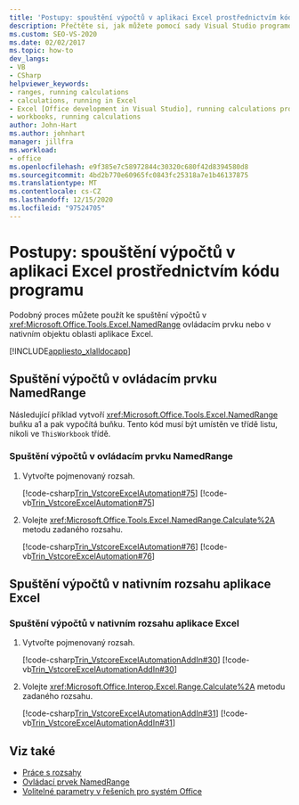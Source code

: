 ```yaml
---
title: 'Postupy: spouštění výpočtů v aplikaci Excel prostřednictvím kódu programu'
description: Přečtěte si, jak můžete pomocí sady Visual Studio programově spouštět výpočty v sešitu Microsoft Excelu.
ms.custom: SEO-VS-2020
ms.date: 02/02/2017
ms.topic: how-to
dev_langs:
- VB
- CSharp
helpviewer_keywords:
- ranges, running calculations
- calculations, running in Excel
- Excel [Office development in Visual Studio], running calculations programmatically
- workbooks, running calculations
author: John-Hart
ms.author: johnhart
manager: jillfra
ms.workload:
- office
ms.openlocfilehash: e9f385e7c58972844c30320c680f42d8394580d8
ms.sourcegitcommit: 4bd2b770e60965fc0843fc25318a7e1b46137875
ms.translationtype: MT
ms.contentlocale: cs-CZ
ms.lasthandoff: 12/15/2020
ms.locfileid: "97524705"
---
```

# <a name="how-to-programmatically-run-excel-calculations"></a>Postupy: spouštění výpočtů v aplikaci Excel prostřednictvím kódu programu
  Podobný proces můžete použít ke spuštění výpočtů v <xref:Microsoft.Office.Tools.Excel.NamedRange> ovládacím prvku nebo v nativním objektu oblasti aplikace Excel.

 [!INCLUDE[appliesto_xlalldocapp](../vsto/includes/appliesto-xlalldocapp-md.md)]

## <a name="run-calculations-in-a-namedrange-control"></a>Spuštění výpočtů v ovládacím prvku NamedRange
 Následující příklad vytvoří <xref:Microsoft.Office.Tools.Excel.NamedRange> buňku a1 a pak vypočítá buňku. Tento kód musí být umístěn ve třídě listu, nikoli ve `ThisWorkbook` třídě.

### <a name="to-run-calculations-in-a-namedrange-control"></a>Spuštění výpočtů v ovládacím prvku NamedRange

1. Vytvořte pojmenovaný rozsah.

     [!code-csharp[Trin_VstcoreExcelAutomation#75](../vsto/codesnippet/CSharp/Trin_VstcoreExcelAutomationCS/Sheet1.cs#75)]
     [!code-vb[Trin_VstcoreExcelAutomation#75](../vsto/codesnippet/VisualBasic/Trin_VstcoreExcelAutomation/Sheet1.vb#75)]

2. Volejte <xref:Microsoft.Office.Tools.Excel.NamedRange.Calculate%2A> metodu zadaného rozsahu.

     [!code-csharp[Trin_VstcoreExcelAutomation#76](../vsto/codesnippet/CSharp/Trin_VstcoreExcelAutomationCS/Sheet1.cs#76)]
     [!code-vb[Trin_VstcoreExcelAutomation#76](../vsto/codesnippet/VisualBasic/Trin_VstcoreExcelAutomation/Sheet1.vb#76)]

## <a name="run-calculations-in-a-native-excel-range"></a>Spuštění výpočtů v nativním rozsahu aplikace Excel

### <a name="to-run-calculations-in-a-native-excel-range"></a>Spuštění výpočtů v nativním rozsahu aplikace Excel

1. Vytvořte pojmenovaný rozsah.

     [!code-csharp[Trin_VstcoreExcelAutomationAddIn#30](../vsto/codesnippet/CSharp/trin_vstcoreexcelautomationaddin/ThisAddIn.cs#30)]
     [!code-vb[Trin_VstcoreExcelAutomationAddIn#30](../vsto/codesnippet/VisualBasic/trin_vstcoreexcelautomationaddin/ThisAddIn.vb#30)]

2. Volejte <xref:Microsoft.Office.Interop.Excel.Range.Calculate%2A> metodu zadaného rozsahu.

     [!code-csharp[Trin_VstcoreExcelAutomationAddIn#31](../vsto/codesnippet/CSharp/trin_vstcoreexcelautomationaddin/ThisAddIn.cs#31)]
     [!code-vb[Trin_VstcoreExcelAutomationAddIn#31](../vsto/codesnippet/VisualBasic/trin_vstcoreexcelautomationaddin/ThisAddIn.vb#31)]

## <a name="see-also"></a>Viz také
- [Práce s rozsahy](../vsto/working-with-ranges.md)
- [Ovládací prvek NamedRange](../vsto/namedrange-control.md)
- [Volitelné parametry v řešeních pro systém Office](../vsto/optional-parameters-in-office-solutions.md)

